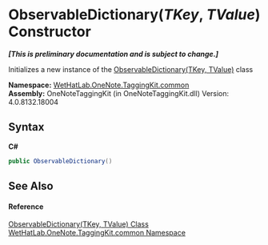 # ObservableDictionary(*TKey*, *TValue*) Constructor 
 _**\[This is preliminary documentation and is subject to change.\]**_

Initializes a new instance of the <a href="b95e4b9e-1bee-ddc0-1db7-61a35069e23a">ObservableDictionary(TKey, TValue)</a> class

**Namespace:**&nbsp;<a href="bcdbab9c-63d1-48a4-6937-af53fb8d9a55">WetHatLab.OneNote.TaggingKit.common</a><br />**Assembly:**&nbsp;OneNoteTaggingKit (in OneNoteTaggingKit.dll) Version: 4.0.8132.18004

## Syntax

**C#**<br />
``` C#
public ObservableDictionary()
```


## See Also


#### Reference
<a href="b95e4b9e-1bee-ddc0-1db7-61a35069e23a">ObservableDictionary(TKey, TValue) Class</a><br /><a href="bcdbab9c-63d1-48a4-6937-af53fb8d9a55">WetHatLab.OneNote.TaggingKit.common Namespace</a><br />